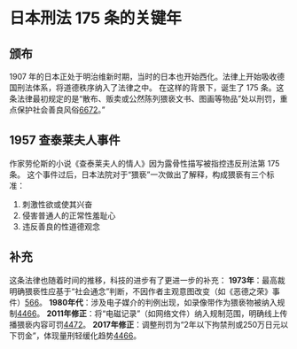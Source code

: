 # 日本刑法 175 条的关键年

## 颁布

1907 年的日本正处于明治维新时期，当时的日本也开始西化。法律上开始吸收德国刑法体系，将道德秩序纳入了法律之中。
在这样的背景下，诞生了 175 条。这条法律最初规定的是“散布、贩卖或公然陈列猥亵文书、图画等物品”处以刑罚，重点保护社会善良风俗[66](https://ja.wikipedia.org/wiki/%E3%82%8F%E3%81%84%E3%81%9B%E3%81%A4%E7%89%A9%E9%A0%92%E5%B8%83%E7%AD%89%E3%81%AE%E7%BD%AA)[72](https://liangxing.swupl.edu.cn/xslt/bjxfx/283857.htm)。”


## 1957 查泰莱夫人事件
作家劳伦斯的小说《查泰莱夫人的情人》因为露骨性描写被指控违反刑法第 175 条。
这个事件过后，日本法院对于“猥亵”一次做出了解释，构成猥亵有三个标准：
1. 刺激性欲或使其兴奋
2. 侵害普通人的正常性羞耻心
3. 违反善良的性道德观念

## 补充
这条法律也随着时间的推移，科技的进步有了更进一步的补充：
 **1973年**：最高裁明确猥亵性应基于“社会通念”判断，不因作者主观意图改变（如《恶德之荣》事件）[5](https://www.cc.kyoto-su.ac.jp/~suga/hanrei/31-3.html)[66](https://ja.wikipedia.org/wiki/%E3%82%8F%E3%81%84%E3%81%9B%E3%81%A4%E7%89%A9%E9%A0%92%E5%B8%83%E7%AD%89%E3%81%AE%E7%BD%AA)。
 **1980年代**：涉及电子媒介的判例出现，如录像带作为猥亵物被纳入规制[44](https://lawyuan.nuk.edu.tw/app/index.php?Action=downloadfile&file=WVhSMFlXTm9MekU1TDNCMFlWODJNalV5TVY4NU5ETTROVGs1WHpjeE1EQTFMbkJrWmc9PQ%3D%3D&fname=LOGGVWOKUS00OOXXLOLKTSXTXS30WTRL14JCCCYSCCJD0040UWA4QO54EC54OKGHSSCCGGMPA4NOLOYWMOMOQL00)[66](https://ja.wikipedia.org/wiki/%E3%82%8F%E3%81%84%E3%81%9B%E3%81%A4%E7%89%A9%E9%A0%92%E5%B8%83%E7%AD%89%E3%81%AE%E7%BD%AA)。
 **2011年修正**：将“电磁记录”（如网络文件）纳入规制范围，明确线上传播猥亵内容可罚[44](https://lawyuan.nuk.edu.tw/app/index.php?Action=downloadfile&file=WVhSMFlXTm9MekU1TDNCMFlWODJNalV5TVY4NU5ETTROVGs1WHpjeE1EQTFMbkJrWmc9PQ%3D%3D&fname=LOGGVWOKUS00OOXXLOLKTSXTXS30WTRL14JCCCYSCCJD0040UWA4QO54EC54OKGHSSCCGGMPA4NOLOYWMOMOQL00)[72](https://liangxing.swupl.edu.cn/xslt/bjxfx/283857.htm)。
  **2017年修正**：调整刑罚为“2年以下拘禁刑或250万日元以下罚金”，体现量刑轻缓化趋势[44](https://lawyuan.nuk.edu.tw/app/index.php?Action=downloadfile&file=WVhSMFlXTm9MekU1TDNCMFlWODJNalV5TVY4NU5ETTROVGs1WHpjeE1EQTFMbkJrWmc9PQ%3D%3D&fname=LOGGVWOKUS00OOXXLOLKTSXTXS30WTRL14JCCCYSCCJD0040UWA4QO54EC54OKGHSSCCGGMPA4NOLOYWMOMOQL00)[66](https://ja.wikipedia.org/wiki/%E3%82%8F%E3%81%84%E3%81%9B%E3%81%A4%E7%89%A9%E9%A0%92%E5%B8%83%E7%AD%89%E3%81%AE%E7%BD%AA)。

